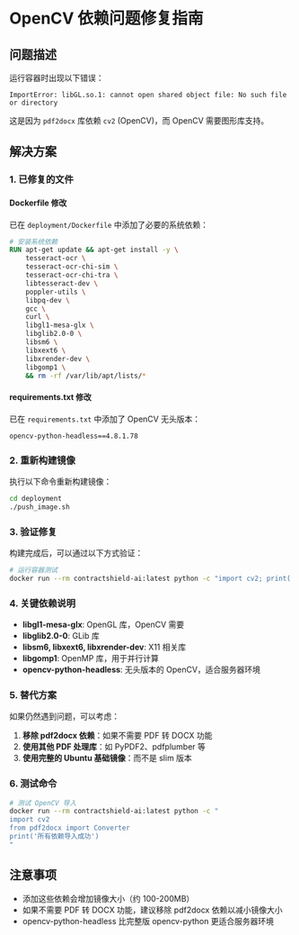 # OpenCV 依赖问题修复指南

## 问题描述

运行容器时出现以下错误：
```
ImportError: libGL.so.1: cannot open shared object file: No such file or directory
```

这是因为 `pdf2docx` 库依赖 `cv2` (OpenCV)，而 OpenCV 需要图形库支持。

## 解决方案

### 1. 已修复的文件

#### Dockerfile 修改
已在 `deployment/Dockerfile` 中添加了必要的系统依赖：

```dockerfile
# 安装系统依赖
RUN apt-get update && apt-get install -y \
    tesseract-ocr \
    tesseract-ocr-chi-sim \
    tesseract-ocr-chi-tra \
    libtesseract-dev \
    poppler-utils \
    libpq-dev \
    gcc \
    curl \
    libgl1-mesa-glx \
    libglib2.0-0 \
    libsm6 \
    libxext6 \
    libxrender-dev \
    libgomp1 \
    && rm -rf /var/lib/apt/lists/*
```

#### requirements.txt 修改
已在 `requirements.txt` 中添加了 OpenCV 无头版本：

```
opencv-python-headless==4.8.1.78
```

### 2. 重新构建镜像

执行以下命令重新构建镜像：

```bash
cd deployment
./push_image.sh
```

### 3. 验证修复

构建完成后，可以通过以下方式验证：

```bash
# 运行容器测试
docker run --rm contractshield-ai:latest python -c "import cv2; print('OpenCV 导入成功')"
```

### 4. 关键依赖说明

- **libgl1-mesa-glx**: OpenGL 库，OpenCV 需要
- **libglib2.0-0**: GLib 库
- **libsm6, libxext6, libxrender-dev**: X11 相关库
- **libgomp1**: OpenMP 库，用于并行计算
- **opencv-python-headless**: 无头版本的 OpenCV，适合服务器环境

### 5. 替代方案

如果仍然遇到问题，可以考虑：

1. **移除 pdf2docx 依赖**：如果不需要 PDF 转 DOCX 功能
2. **使用其他 PDF 处理库**：如 PyPDF2、pdfplumber 等
3. **使用完整的 Ubuntu 基础镜像**：而不是 slim 版本

### 6. 测试命令

```bash
# 测试 OpenCV 导入
docker run --rm contractshield-ai:latest python -c "
import cv2
from pdf2docx import Converter
print('所有依赖导入成功')
"
```

## 注意事项

- 添加这些依赖会增加镜像大小（约 100-200MB）
- 如果不需要 PDF 转 DOCX 功能，建议移除 pdf2docx 依赖以减小镜像大小
- opencv-python-headless 比完整版 opencv-python 更适合服务器环境